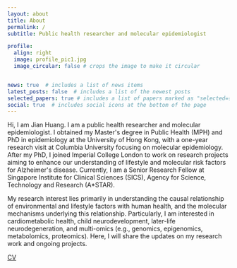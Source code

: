 ```yaml
---
layout: about
title: About
permalink: /
subtitle: Public health researcher and molecular epidemiologist

profile:
  align: right
  image: profile_pic1.jpg
  image_circular: false # crops the image to make it circular


news: true  # includes a list of news items
latest_posts: false  # includes a list of the newest posts
selected_papers: true # includes a list of papers marked as "selected={true}"
social: true  # includes social icons at the bottom of the page
---
```


Hi, I am Jian Huang. I am a public health researcher and molecular epidemiologist. I obtained my Master's degree in Public Health (MPH) and PhD in epidemiology at the University of Hong Kong, with a one-year research visit at Columbia University focusing on molecular epidemiology. After my PhD, I joined Imperial College London to work on research projects aiming to enhance our understanding of lifestyle and molecular risk factors for Alzheimer's disease. Currently, I am a Senior Research Fellow at Singapore Institute for Clinical Sciences (SICS), Agency for Science, Technology and Research (A*STAR).

My research interest lies primarily in understanding the causal relationship of environmental and lifestyle factors with human health, and the molecular mechanisms underlying this relationship. Particularly, I am interested in cardiometabolic health, child neurodevelopment, later-life neurodegeneration, and multi-omics (e.g., genomics, epigenomics, metabolomics, proteomics). Here, I will share the updates on my research work and ongoing projects.

<a href="https://drive.google.com/file/d/1I4jMDdvbjymttMId0xTQHbsJ6Ugry7nK/view?usp=share_link" target="_blank">CV</a>
